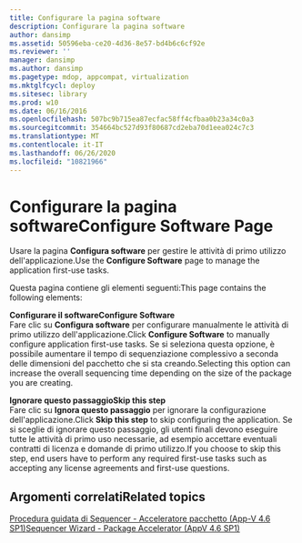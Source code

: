 ```yaml
---
title: Configurare la pagina software
description: Configurare la pagina software
author: dansimp
ms.assetid: 50596eba-ce20-4d36-8e57-bd4b6c6cf92e
ms.reviewer: ''
manager: dansimp
ms.author: dansimp
ms.pagetype: mdop, appcompat, virtualization
ms.mktglfcycl: deploy
ms.sitesec: library
ms.prod: w10
ms.date: 06/16/2016
ms.openlocfilehash: 507bc9b715ea87ecfac58ff4cfbaa0b23a34c0a3
ms.sourcegitcommit: 354664bc527d93f80687cd2eba70d1eea024c7c3
ms.translationtype: MT
ms.contentlocale: it-IT
ms.lasthandoff: 06/26/2020
ms.locfileid: "10821966"
---
```

# <span data-ttu-id="ef787-103">Configurare la pagina software</span><span class="sxs-lookup"><span data-stu-id="ef787-103">Configure Software Page</span></span>


<span data-ttu-id="ef787-104">Usare la pagina **Configura software** per gestire le attività di primo utilizzo dell'applicazione.</span><span class="sxs-lookup"><span data-stu-id="ef787-104">Use the **Configure Software** page to manage the application first-use tasks.</span></span>

<span data-ttu-id="ef787-105">Questa pagina contiene gli elementi seguenti:</span><span class="sxs-lookup"><span data-stu-id="ef787-105">This page contains the following elements:</span></span>

<a href="" id="configure-software"></a>**<span data-ttu-id="ef787-106">Configurare il software</span><span class="sxs-lookup"><span data-stu-id="ef787-106">Configure Software</span></span>**  
<span data-ttu-id="ef787-107">Fare clic su **Configura software** per configurare manualmente le attività di primo utilizzo dell'applicazione.</span><span class="sxs-lookup"><span data-stu-id="ef787-107">Click **Configure Software** to manually configure application first-use tasks.</span></span> <span data-ttu-id="ef787-108">Se si seleziona questa opzione, è possibile aumentare il tempo di sequenziazione complessivo a seconda delle dimensioni del pacchetto che si sta creando.</span><span class="sxs-lookup"><span data-stu-id="ef787-108">Selecting this option can increase the overall sequencing time depending on the size of the package you are creating.</span></span>

<a href="" id="skip-this-step"></a>**<span data-ttu-id="ef787-109">Ignorare questo passaggio</span><span class="sxs-lookup"><span data-stu-id="ef787-109">Skip this step</span></span>**  
<span data-ttu-id="ef787-110">Fare clic su **Ignora questo passaggio** per ignorare la configurazione dell'applicazione.</span><span class="sxs-lookup"><span data-stu-id="ef787-110">Click **Skip this step** to skip configuring the application.</span></span> <span data-ttu-id="ef787-111">Se si sceglie di ignorare questo passaggio, gli utenti finali devono eseguire tutte le attività di primo uso necessarie, ad esempio accettare eventuali contratti di licenza e domande di primo utilizzo.</span><span class="sxs-lookup"><span data-stu-id="ef787-111">If you choose to skip this step, end users have to perform any required first-use tasks such as accepting any license agreements and first-use questions.</span></span>

## <span data-ttu-id="ef787-112">Argomenti correlati</span><span class="sxs-lookup"><span data-stu-id="ef787-112">Related topics</span></span>


[<span data-ttu-id="ef787-113">Procedura guidata di Sequencer - Acceleratore pacchetto (App-V 4.6 SP1)</span><span class="sxs-lookup"><span data-stu-id="ef787-113">Sequencer Wizard - Package Accelerator (AppV 4.6 SP1)</span></span>](sequencer-wizard---package-accelerator--appv-46-sp1-.md)

 

 





